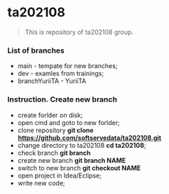 # ta202108

> This is repository of ta202108 group.

### List of branches

- main - tempate for new branches;
- dev - examles from trainings;
- branchYuriiTA - YuriiTA

### Instruction. Create new branch

- create forlder on disk;
- open cmd and goto to new forlder;
- clone repository **git clone https://github.com/softservedata/ta202108.git**
- change directory to ta202108 **cd ta202108**;
- check branch **git branch**
- create new branch **git branch NAME**
- switch to new branch **git checkout NAME**
- open project in Idea/Eclipse;
- write new code;
